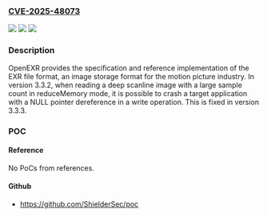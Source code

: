 ### [CVE-2025-48073](https://cve.mitre.org/cgi-bin/cvename.cgi?name=CVE-2025-48073)
![](https://img.shields.io/static/v1?label=Product&message=openexr&color=blue)
![](https://img.shields.io/static/v1?label=Version&message=%3E%3D%203.3.2%2C%20%3C%203.3.3%20&color=brightgreen)
![](https://img.shields.io/static/v1?label=Vulnerability&message=CWE-476%3A%20NULL%20Pointer%20Dereference&color=brightgreen)

### Description

OpenEXR provides the specification and reference implementation of the EXR file format, an image storage format for the motion picture industry. In version 3.3.2, when reading a deep scanline image with a large sample count in reduceMemory mode, it is possible to crash a target application with a NULL pointer dereference in a write operation. This is fixed in version 3.3.3.

### POC

#### Reference
No PoCs from references.

#### Github
- https://github.com/ShielderSec/poc

